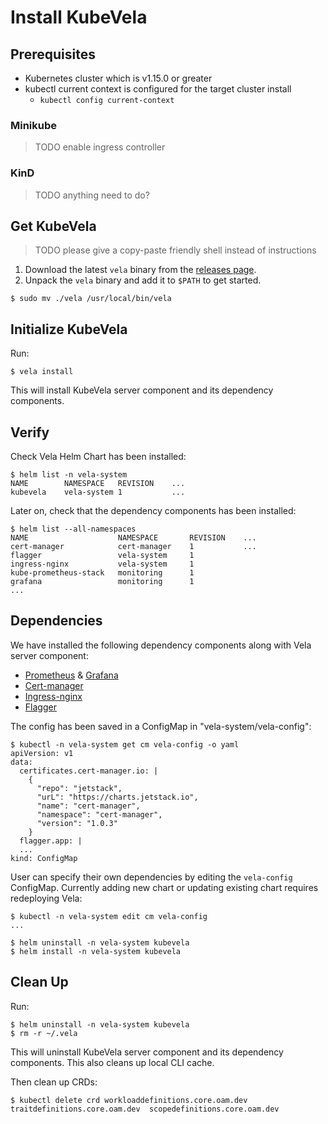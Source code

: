 # Install KubeVela

## Prerequisites
- Kubernetes cluster which is v1.15.0 or greater
- kubectl current context is configured for the target cluster install
  - ```kubectl config current-context```

### Minikube

> TODO enable ingress controller

### KinD

> TODO anything need to do?

## Get KubeVela

> TODO please give a copy-paste friendly shell instead of instructions

1. Download the latest `vela` binary from the [releases page](https://github.com/oam-dev/kubevela/releases). 
2. Unpack the `vela` binary and add it to `$PATH` to get started.

```console
$ sudo mv ./vela /usr/local/bin/vela
```

## Initialize KubeVela

Run:

```console
$ vela install
```

This will install KubeVela server component and its dependency components.

## Verify

Check Vela Helm Chart has been installed:
```
$ helm list -n vela-system
NAME    	NAMESPACE  	REVISION	...
kubevela	vela-system	1       	...
```

Later on, check that the dependency components has been installed:
```
$ helm list --all-namespaces
NAME                 	NAMESPACE   	REVISION	...
cert-manager         	cert-manager	1       	...
flagger              	vela-system 	1
ingress-nginx        	vela-system 	1
kube-prometheus-stack	monitoring  	1
grafana              	monitoring  	1
...
```

## Dependencies

We have installed the following dependency components along with Vela server component:

- [Prometheus](https://prometheus-community.github.io/helm-charts/) & [Grafana](https://github.com/grafana/helm-charts/tree/main/charts/grafana)
- [Cert-manager](https://cert-manager.io/)
- [Ingress-nginx](https://github.com/kubernetes/ingress-nginx/)
- [Flagger](https://flagger.app/)

The config has been saved in a ConfigMap in "vela-system/vela-config":

```
$ kubectl -n vela-system get cm vela-config -o yaml
apiVersion: v1
data:
  certificates.cert-manager.io: |
    {
      "repo": "jetstack",
      "urL": "https://charts.jetstack.io",
      "name": "cert-manager",
      "namespace": "cert-manager",
      "version": "1.0.3"
    }
  flagger.app: |
  ...
kind: ConfigMap
```

User can specify their own dependencies by editing the `vela-config` ConfigMap.
Currently adding new chart or updating existing chart requires redeploying Vela:
```
$ kubectl -n vela-system edit cm vela-config
...

$ helm uninstall -n vela-system kubevela
$ helm install -n vela-system kubevela
```

## Clean Up

Run:

```console
$ helm uninstall -n vela-system kubevela
$ rm -r ~/.vela
```

This will uninstall KubeVela server component and its dependency components.
This also cleans up local CLI cache.

Then clean up CRDs:

```
$ kubectl delete crd workloaddefinitions.core.oam.dev traitdefinitions.core.oam.dev  scopedefinitions.core.oam.dev
```
